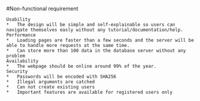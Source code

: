 #Non-functional requirement 

	Usability
	*	The design will be simple and self-explainable so users can navigate themselves easly without any tutorial/documentation/help.
	Performance
	*	Loading pages are faster than a few seconds and the server will be able to handle more requests at the same time.
	*	Can store more than 100 data in the database server without any problem
	Availability
	*	The webpage should be online around 99% of the year.
	Security
	*	Passwords will be encoded with SHA256
	*	Illegal arguments are catched
	*	Can not create existing users
	*	Important features are available for registered users only

